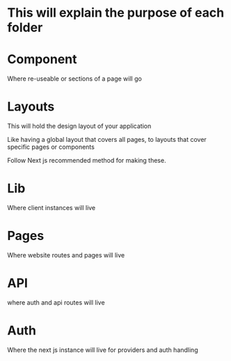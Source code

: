 # This will explain the purpose of each folder

# Component

Where re-useable or sections of a page will go

# Layouts

This will hold the design layout of your application

Like having a global layout that covers all pages, to layouts that cover specific pages or components

Follow Next js recommended method for making these.

# Lib

Where client instances will live

# Pages

Where website routes and pages will live

# API

where auth and api routes will live

# Auth

Where the next js instance will live for providers and auth handling
